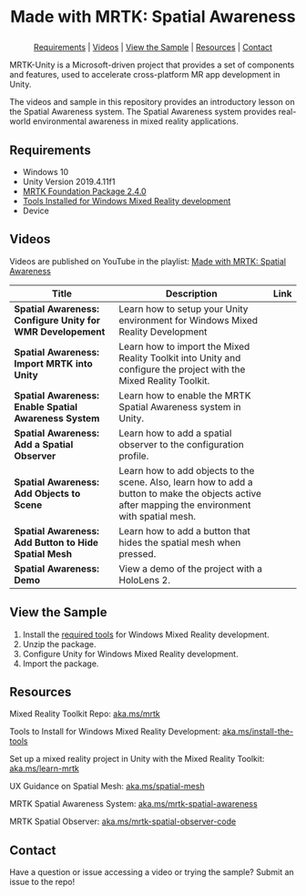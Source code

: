 # <p align="center">Made with MRTK: Spatial Awareness</p>
<p align="center">
  <a href="https://github.com/aprilspeight/mrtk-spatial-awareness/blob/master/README.md#requirements">Requirements</a> |
  <a href="https://github.com/aprilspeight/mrtk-spatial-awareness/blob/master/README.md#videos">Videos</a> |
  <a href="https://github.com/aprilspeight/mrtk-spatial-awareness/blob/master/README.md#view-the-sample">View the Sample</a> | 
  <a href="https://github.com/aprilspeight/mrtk-spatial-awareness/blob/master/README.md#resources">Resources</a> | 
  <a href="https://github.com/aprilspeight/mrtk-spatial-awareness/blob/master/README.md#contact">Contact</a>
</p>

MRTK-Unity is a Microsoft-driven project that provides a set of components and features, used to accelerate cross-platform MR app development in Unity.

The videos and sample in this repository provides an introductory lesson on the Spatial Awareness system. The Spatial Awareness system provides real-world environmental awareness in mixed reality applications.

## Requirements

- Windows 10
- Unity Version 2019.4.11f1
- [MRTK Foundation Package 2.4.0](https://github.com/microsoft/MixedRealityToolkit-Unity/releases/tag/v2.4.0)
- [Tools Installed for Windows Mixed Reality development](https://docs.microsoft.com/en-us/windows/mixed-reality/develop/install-the-tools?tabs=unity)
- Device

## Videos

Videos are published on YouTube in the playlist: [Made with MRTK: Spatial Awareness](https://www.youtube.com/c/vogueandcode)

|  Title |  Description |  Link |
|---|---|---|
| **Spatial Awareness: Configure Unity for WMR Developement**  | Learn how to setup your Unity environment for Windows Mixed Reality Development  |   |
| **Spatial Awareness: Import MRTK into Unity** |  Learn how to import the Mixed Reality Toolkit into Unity and configure the project with the Mixed Reality Toolkit. |   |
| **Spatial Awareness: Enable Spatial Awareness System**  | Learn how to enable the MRTK Spatial Awareness system in Unity.  |   |
| **Spatial Awareness: Add a Spatial Observer** | Learn how to add a spatial observer to the configuration profile.  |   |
| **Spatial Awareness: Add Objects to Scene**  | Learn how to add objects to the scene. Also, learn how to add a button to make the objects active after mapping the environment with spatial mesh.  |   |
| **Spatial Awareness: Add Button to Hide Spatial Mesh**  | Learn how to add a button that hides the spatial mesh when pressed.  |   |
| **Spatial Awareness: Demo**  |  View a demo of the project with a HoloLens 2. |   |

## View the Sample

1. Install the [required tools](https://aka.ms/install-the-tools) for Windows Mixed Reality development.
2. Unzip the package.
3. Configure Unity for Windows Mixed Reality development.
4. Import the package.

## Resources

Mixed Reality Toolkit Repo: [aka.ms/mrtk](https://aka.ms/mrtk)

Tools to Install for Windows Mixed Reality Development: [aka.ms/install-the-tools](https://aka.ms/install-the-tools)

Set up a mixed reality project in Unity with the Mixed Reality Toolkit: [aka.ms/learn-mrtk](https://aka.ms/learn-mrtk)

UX Guidance on Spatial Mesh: [aka.ms/spatial-mesh](https://aka.ms/spatial-mesh)

MRTK Spatial Awareness System: [aka.ms/mrtk-spatial-awareness](https://aka.ms/mrtk-spatial-awareness)

MRTK Spatial Observer: [aka.ms/mrtk-spatial-observer-code](https://aka.ms/mrtk-spatial-observer-code)

## Contact

Have a question or issue accessing a video or trying the sample? Submit an issue to the repo!
